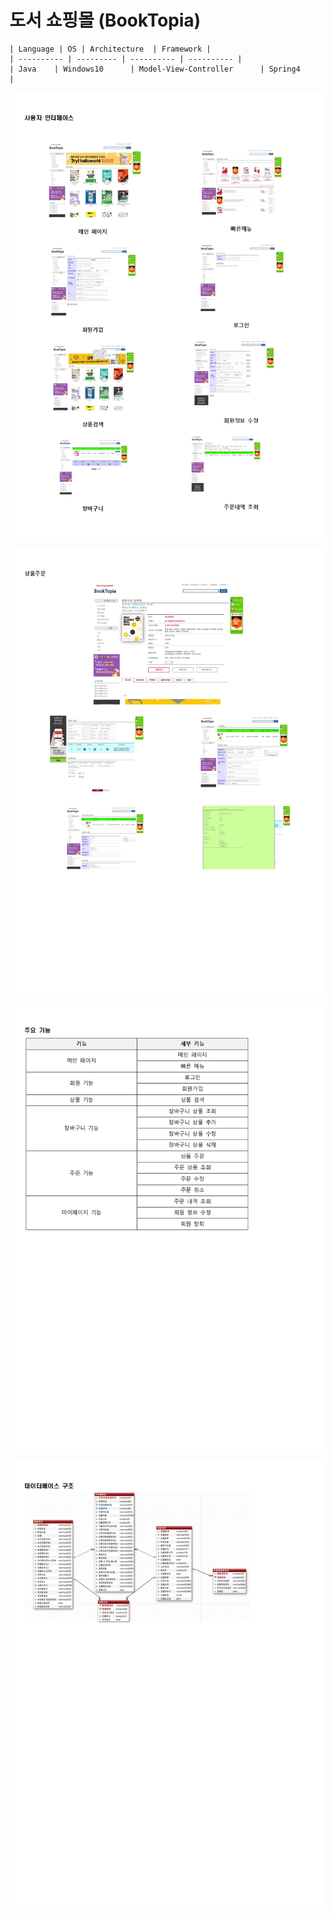 # 도서 쇼핑몰 (BookTopia)
```
| Language | OS | Architecture  | Framework |
| ---------- | --------- | ---------- | ---------- |
| Java    | Windows10      | Model-View-Controller      | Spring4      |
```

![document-001](./etc/document/img/document-001.jpg)

![document-002](./etc/document/img/document-002.jpg)

![document-003](./etc/document/img/document-003.jpg)

![document-004](./etc/document/img/document-004.jpg)